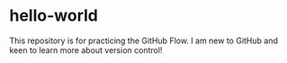 # hello-world
This repository is for practicing the GitHub Flow.
I am new to GitHub and keen to learn more about version control!
